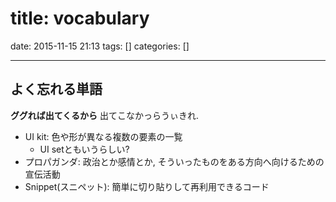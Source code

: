 title: vocabulary
==========
date: 2015-11-15 21:13
tags: []
categories: []
- - -


## よく忘れる単語

__ググれば出てくるから__
出てこなかっらうぃきれ.

- UI kit: 色や形が異なる複数の要素の一覧
  * UI setともいうらしい?
- プロパガンダ: 政治とか感情とか, そういったものをある方向へ向けるための宣伝活動
- Snippet(スニペット): 簡単に切り貼りして再利用できるコード
